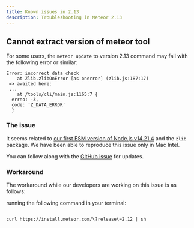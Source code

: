 ```yaml
---
title: Known issues in 2.13
description: Troubleshooting in Meteor 2.13
---
```


<h2 id="cannot-extract-meteor-tool">Cannot extract version of meteor tool</h2>

For some users, the `meteor update` to version 2.13 command may fail with the following error or similar:

```shell
Error: incorrect data check
    at Zlib.zlibOnError [as onerror] (zlib.js:187:17)
 => awaited here:
 ...
    at /tools/cli/main.js:1165:7 {
  errno: -3,
  code: 'Z_DATA_ERROR'
  }

```
<h3 id="the-issue"> The issue </h3>

It seems related to [our first ESM version of Node.js v14.21.4](https://github.com/meteor/node-v14-esm) and the `zlib` package.
We have been able to reproduce this issue only in Mac Intel.

You can follow along with the [GitHub issue](https://github.com/meteor/meteor/issues/12731) for updates.

<h3 id="workaround"> Workaround </h3>

The workaround while our developers are working on this issue is as follows:

running the following command in your terminal:

```shell

curl https://install.meteor.com/\?release\=2.12 | sh

```

